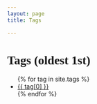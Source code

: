 ```yaml
---
layout: page
title: Tags

---
```


<div class="page-content wc-container">
	<div class="post">
		<h1 style="font-family: Prompt;">Tags (oldest 1st)</h1>  
		<ul>
			{% for tag in site.tags %}
			<li><a href="{{ '/tag/' | append:tag[0] | relative_url }}">{{ tag[0] }}</a></li>
			{% endfor %}
		</ul>
	</div>
</div>
